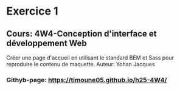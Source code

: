 # Exercice 1
## Cours: 4W4-Conception d'interface et développement Web

Créer une page d'accueil en utilisant le standard BEM et Sass pour reproduire le contenu de maquette.
Auteur: Yohan Jacques
### Githyb-page: https://timoune05.github.io/h25-4W4/

